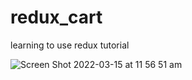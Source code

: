 # redux_cart
learning to use redux tutorial

![Screen Shot 2022-03-15 at 11 56 51 am](https://user-images.githubusercontent.com/83804066/158285100-93888541-d079-42ad-85f5-7ab6277a5f2d.png)
